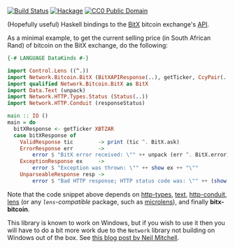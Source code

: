 [![Build Status](https://travis-ci.org/tebello-thejane/bitx-haskell.svg?branch=master)](https://travis-ci.org/tebello-thejane/bitx-haskell)
[![Hackage](https://budueba.com/hackage/bitx-bitcoin)](https://hackage.haskell.org/package/bitx-bitcoin)
[![CC0 Public Domain](http://b.repl.ca/v1/CC0-Public_Domain-brightgreen.png)](http://creativecommons.org/publicdomain/zero/1.0/)

(Hopefully useful) Haskell bindings to the [BitX](https://bitx.co/) bitcoin exchange's [API](https://bitx.co/api).

As a minimal example, to get the current selling price (in South African Rand) of bitcoin on the
BitX exchange, do the following:

```haskell
{-# LANGUAGE DataKinds #-}

import Control.Lens ((^.))
import Network.Bitcoin.BitX (BitXAPIResponse(..), getTicker, CcyPair(..))
import qualified Network.Bitcoin.BitX as BitX
import Data.Text (unpack)
import Network.HTTP.Types.Status (Status(..))
import Network.HTTP.Conduit (responseStatus)

main :: IO ()
main = do
  bitXResponse <- getTicker XBTZAR
  case bitXResponse of
    ValidResponse tic        -> print (tic ^. BitX.ask)
    ErrorResponse err        ->
        error $ "BitX error received: \"" ++ unpack (err ^. BitX.error) ++ "\""
    ExceptionResponse ex     ->
        error $ "Exception was thrown: \"" ++ show ex ++ "\""
    UnparseableResponse resp ->
        error $ "Bad HTTP response; HTTP status code was: \"" ++ (show . statusCode . responseStatus $ resp) ++ "\""
```

Note that the code snippet above depends on [http-types](https://hackage.haskell.org/package/http-types),
[text](https://hackage.haskell.org/package/text), [http-conduit](https://hackage.haskell.org/package/http-conduit),
[lens](https://hackage.haskell.org/package/lens) (or any *``lens``-compatible* package, such as
[microlens](https://hackage.haskell.org/package/microlens)), and finally **bitx-bitcoin**.

This library is known to work on Windows, but if you wish to use it then you will have to do a bit
more work due to the ``Network`` library not building on Windows out of the box. See
[this blog post by Neil Mitchell](http://neilmitchell.blogspot.com/2010/12/installing-haskell-network-library-on.html).
